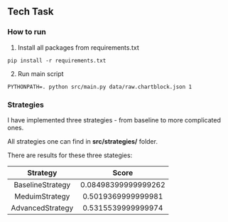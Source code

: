 ## Tech Task

### How to run
1. Install all packages from requirements.txt
```commandline
pip install -r requirements.txt
```
2. Run main script
```commandline
PYTHONPATH=. python src/main.py data/raw.chartblock.json 1 
```

### Strategies
I have implemented three strategies - from baseline to more complicated ones.

All strategies one can find in **src/strategies/** folder.

There are results for these three stategies:

| Strategy | Score |
| :---: | :---: | 
| BaselineStrategy | 0.08498399999999262 |
| MeduimStrategy | 0.5019369999999981 |
| AdvancedStrategy | 0.5315539999999974 |
